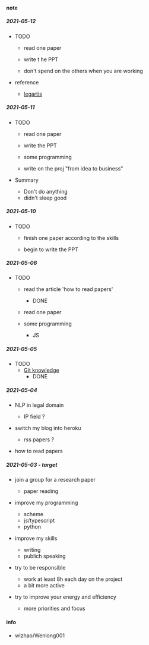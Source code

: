 
#### note  

##### 2021-05-12  
  * TODO  
    - read one paper  

    - write t he PPT  

    - don't spend on the others when you are working  
    

  * reference  
    - [legartis](https://legartis.ai/)

##### 2021-05-11  
  * TODO  
    - read one paper  

    - write the PPT  

    - some programming  

    - write on the proj "from idea to business"  

  * Summary  
    - Don't do anything  
    - didn't sleep good  

##### 2021-05-10  
  * TODO  
    - finish one paper according to the skills  

    - begin to write the PPT  


##### 2021-05-06  
  * TODO  
    - read the article 'how to read papers'  
        + DONE  

    - read one paper  

    - some programming  
        + JS  

##### 2021-05-05  
  * TODO  
    - [Git knowledge](https://jwiegley.github.io/git-from-the-bottom-up/)  
        + DONE  


##### 2021-05-04  
  * NLP in legal domain  
    - IP field ?    

  * switch my blog into heroku  
    - rss papers ?  

  * how to read papers  

##### 2021-05-03  - target  
  * join a group for a research paper  
    - paper reading  

  * improve my programming  
    - scheme  
    - js/typescript  
    - python  

  * improve my skills  
    - writing  
    - publich speaking  


  * try to be responsible  
    - work at least 8h each day on the project  
    - a bit more active  

  * try to improve your energy and efficiency    
    - more priorities and focus  


#### info
  *  wlzhao/Wenlong001  